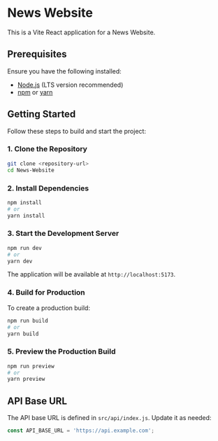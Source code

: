 # News Website

This is a Vite React application for a News Website.

## Prerequisites

Ensure you have the following installed:
- [Node.js](https://nodejs.org/) (LTS version recommended)
- [npm](https://www.npmjs.com/) or [yarn](https://yarnpkg.com/)

## Getting Started

Follow these steps to build and start the project:

### 1. Clone the Repository
```bash
git clone <repository-url>
cd News-Website
```

### 2. Install Dependencies
```bash
npm install
# or
yarn install
```

### 3. Start the Development Server
```bash
npm run dev
# or
yarn dev
```

The application will be available at `http://localhost:5173`.

### 4. Build for Production
To create a production build:
```bash
npm run build
# or
yarn build
```

### 5. Preview the Production Build
```bash
npm run preview
# or
yarn preview
```

## API Base URL

The API base URL is defined in `src/api/index.js`. Update it as needed:
```javascript
const API_BASE_URL = 'https://api.example.com';
```

